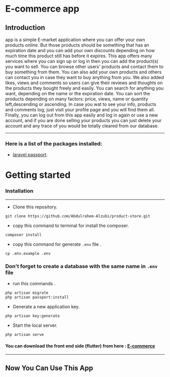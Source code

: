 # E-commerce app
## Introduction
app is a simple E-market application where you can offer your own products online.
But those products should be something that has an expiration date and you can add your own discounts depending on how much time this product still has before it expires.
This app offers many services where you can sign up or log in then you can add the product(s) you want to sell.
You can browse other users' products and contact them to buy something from them.
You can also add your own products and others can contact you in case they want to buy anything from you.
We also added likes, views and comments so users can give their reviews and thoughts on the products they bought freely and easily.
You can search for anything you want, depending on the name or the expiration date.
You can sort the products depending on many factors:  price, views, name or quantity left,descending or ascending.
In case you wat to see your info, products and comments log; just visit your profile page and you will find them all.
Finally, you can log out from this app easily and log in again or use a new account, and if you are done selling your products you can just delete your account and any trace of you would be totally cleared from our database.
<hr> 

### Here is a list of the packages installed:
- [laravel passport](https://laravel.com/docs/9.x/passport).

# Getting started
### Installation
<hr> 


- Clone this repository.
```
git clone https://github.com/Abdulrahem-Alzubi/product-store.git
```

- copy this command to terminal for install the composer.
```
composer install
```
- copy this command for generate <code>.env</code> file .
```
cp .env.example .env 
```
### Don't forget to create a database with the same name in <code>.env</code> file
- run this commands .
``` 
php artisan migrate
php artisan passport:install
```
- Generate a new application key.
```
php artisan key:generate
```
- Start the local server.
```
php artisan serve 
```
#### You can download the front end side (flutter) from here : [E-commerce](https://github.com/Bisher01/E-commerce)
<hr>

## Now You Can Use This App 



